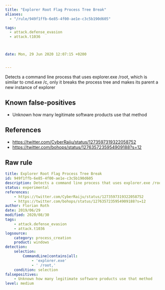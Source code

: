 ```yaml
---
title: "Explorer Root Flag Process Tree Break"
aliases:
  - "/rule/949f1ffb-6e85-4f00-ae1e-c3c5b190d605"

tags:
  - attack.defense_evasion
  - attack.t1036



date: Mon, 29 Jun 2020 12:07:15 +0200


---
```


Detects a command line process that uses explorer.exe /root, which is similar to cmd.exe /c, only it breaks the process tree and makes its parent a new instance of explorer

<!--more-->


## Known false-positives

* Unknown how many legitimate software products use that method



## References

* https://twitter.com/CyberRaiju/status/1273597319322058752
* https://twitter.com/bohops/status/1276357235954909188?s=12


## Raw rule
```yaml
title: Explorer Root Flag Process Tree Break
id: 949f1ffb-6e85-4f00-ae1e-c3c5b190d605
description: Detects a command line process that uses explorer.exe /root, which is similar to cmd.exe /c, only it breaks the process tree and makes its parent a new instance of explorer
status: experimental
references:
    - https://twitter.com/CyberRaiju/status/1273597319322058752
    - https://twitter.com/bohops/status/1276357235954909188?s=12
author: Florian Roth
date: 2019/06/29
modified: 2020/08/30
tags:
    - attack.defense_evasion
    - attack.t1036
logsource:
    category: process_creation
    product: windows
detection:
    selection:
        CommandLine|contains|all: 
            - 'explorer.exe'
            - ' /root,'
    condition: selection
falsepositives:
    - Unknown how many legitimate software products use that method
level: medium

```

